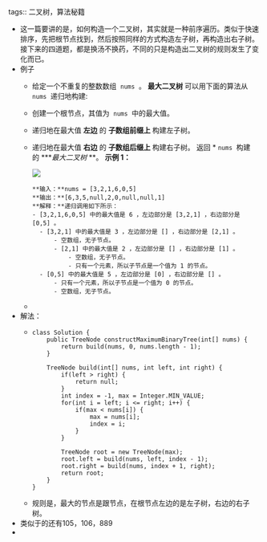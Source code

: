 tags:: 二叉树，算法秘籍

- 这一篇要讲的是，如何构造一个二叉树，其实就是一种前序遍历。类似于快速排序，先把根节点找到，然后按照同样的方式构造左子树，再构造出右子树。接下来的四道题，都是换汤不换药，不同的只是构造出二叉树的规则发生了变化而已。
- 例子
	- 给定一个不重复的整数数组  `nums`  。 **最大二叉树** 可以用下面的算法从  `nums`  递归地构建:
	- 创建一个根节点，其值为  `nums`  中的最大值。
	- 递归地在最大值 **左边** 的 **子数组前缀上** 构建左子树。
	- 递归地在最大值 **右边** 的 **子数组后缀上** 构建右子树。
	  返回 * `nums`  构建的 ****最大二叉树* **。
	  **示例 1：**
	  
	  ![](https://assets.leetcode.com/uploads/2020/12/24/tree1.jpg)
	  
	  ```
	  **输入：**nums = [3,2,1,6,0,5]
	  **输出：**[6,3,5,null,2,0,null,null,1]
	  **解释：**递归调用如下所示：
	  - [3,2,1,6,0,5] 中的最大值是 6 ，左边部分是 [3,2,1] ，右边部分是 [0,5] 。
	    - [3,2,1] 中的最大值是 3 ，左边部分是 [] ，右边部分是 [2,1] 。
	        - 空数组，无子节点。
	        - [2,1] 中的最大值是 2 ，左边部分是 [] ，右边部分是 [1] 。
	            - 空数组，无子节点。
	            - 只有一个元素，所以子节点是一个值为 1 的节点。
	    - [0,5] 中的最大值是 5 ，左边部分是 [0] ，右边部分是 [] 。
	        - 只有一个元素，所以子节点是一个值为 0 的节点。
	        - 空数组，无子节点。
	  ```
	-
- 解法：
	- ```
	  class Solution {
	      public TreeNode constructMaximumBinaryTree(int[] nums) {
	          return build(nums, 0, nums.length - 1);
	      }
	  
	      TreeNode build(int[] nums, int left, int right) {
	          if(left > right) {
	              return null;
	          }
	          int index = -1, max = Integer.MIN_VALUE;
	          for(int i = left; i <= right; i++) {
	              if(max < nums[i]) {
	                  max = nums[i];
	                  index = i;
	              }
	          }
	  
	          TreeNode root = new TreeNode(max);
	          root.left = build(nums, left, index - 1);
	          root.right = build(nums, index + 1, right);
	          return root;
	      }
	  }
	  ```
	- 规则是，最大的节点是跟节点，在根节点左边的是左子树，右边的右子树。
- 类似于的还有105，106，889
-